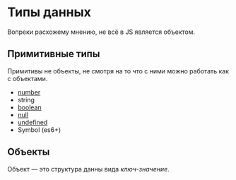 # Типы данных

Вопреки расхожему мнению, не всё в JS является объектом.

## Примитивные типы

Примитивы не объекты, не смотря на то что с ними можно работать как с объектами.

* [number](number.md)
* string
* [boolean](boolean.md)
* [null](null.md)
* [undefined](undefined.md)
* Symbol (es6+)

## Объекты

Объект — это структура данны вида _ключ-значение_.
